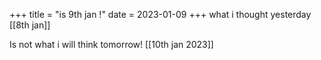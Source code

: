 +++
title = "is 9th jan !"
date = 2023-01-09
+++
what i thought yesterday  [[8th jan]]

Is not what i will think tomorrow! [[10th jan 2023]] 